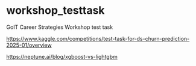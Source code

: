 # workshop_testtask
GoIT Career Strategies Workshop test task

https://www.kaggle.com/competitions/test-task-for-ds-churn-prediction-2025-01/overview

https://neptune.ai/blog/xgboost-vs-lightgbm


